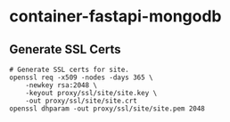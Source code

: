 # container-fastapi-mongodb

## Generate SSL Certs
```
# Generate SSL certs for site.
openssl req -x509 -nodes -days 365 \
    -newkey rsa:2048 \
    -keyout proxy/ssl/site/site.key \
    -out proxy/ssl/site/site.crt
openssl dhparam -out proxy/ssl/site/site.pem 2048    
```